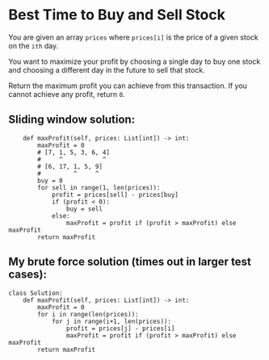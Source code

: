 # Best Time to Buy and Sell Stock

You are given an array `prices` where `prices[i]` is the price of a given stock on the `ith` day.

You want to maximize your profit by choosing a single day to buy one stock and choosing a different day in the future to sell that stock.

Return the maximum profit you can achieve from this transaction. If you cannot achieve any profit, return `0`.

## Sliding window solution:

```python3
    def maxProfit(self, prices: List[int]) -> int:
        maxProfit = 0
        # [7, 1, 5, 3, 6, 4]
        #     ^           ^
        # [6, 17, 1, 5, 9]
        #         ^     ^   
        buy = 0
        for sell in range(1, len(prices)):
            profit = prices[sell] - prices[buy]
            if (profit < 0):
                buy = sell
            else:
                maxProfit = profit if (profit > maxProfit) else maxProfit
        return maxProfit
```

## My brute force solution (times out in larger test cases):

```python3
class Solution:
    def maxProfit(self, prices: List[int]) -> int:
        maxProfit = 0
        for i in range(len(prices)):
            for j in range(i+1, len(prices)):
                profit = prices[j] - prices[i]
                maxProfit = profit if (profit > maxProfit) else maxProfit
        return maxProfit
```
